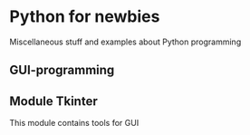 Python for newbies
==================

Miscellaneous stuff and examples about Python programming

GUI-programming
---------------

Module Tkinter
--------------

This module contains tools for GUI

